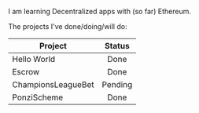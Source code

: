 I am learning Decentralized apps with (so far) Ethereum.

The projects I've done/doing/will do:

|  Project           | Status  |
|--------------------|:-------:|
| Hello World        | Done    |
| Escrow             | Done    |
| ChampionsLeagueBet | Pending |
| PonziScheme        | Done    |